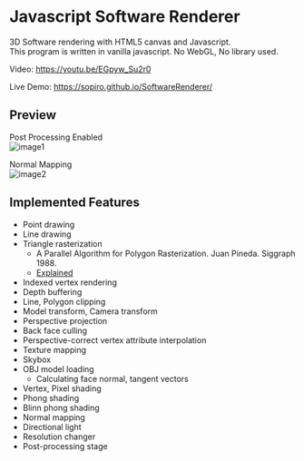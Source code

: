 # Javascript Software Renderer

3D Software rendering with HTML5 canvas and Javascript.  
This program is written in vanilla javascript. No WebGL, No library used.

Video: https://youtu.be/EGpyw_Su2r0  

Live Demo: https://sopiro.github.io/SoftwareRenderer/

## Preview 

Post Processing Enabled  
![image1](.github/c5ba1f7.gif)
  
Normal Mapping  
![image2](.github/0b3e605.gif)

## Implemented Features
- Point drawing
- Line drawing
- Triangle rasterization
  - A Parallel Algorithm for Polygon Rasterization. Juan Pineda. Siggraph 1988.
  - [Explained](https://www.scratchapixel.com/lessons/3d-basic-rendering/rasterization-practical-implementation/rasterization-stage)
- Indexed vertex rendering
- Depth buffering
- Line, Polygon clipping
- Model transform, Camera transform
- Perspective projection
- Back face culling
- Perspective-correct vertex attribute interpolation
- Texture mapping
- Skybox
- OBJ model loading
  - Calculating face normal, tangent vectors
- Vertex, Pixel shading
- Phong shading
- Blinn phong shading
- Normal mapping
- Directional light
- Resolution changer
- Post-processing stage
